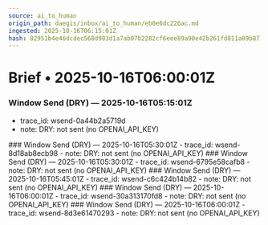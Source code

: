 ```yaml
---
source: ai_to_human
origin_path: daegis/inbox/ai_to_human/eb0e6dc226ac.md
ingested: 2025-10-16T06:15:01Z
hash: 82951b4e46dcdec568d903d1a7ab07b2282cf6eee89a90e42b261fd811a09b87
---
```

# Brief • 2025-10-16T06:00:01Z

### Window Send (DRY) — 2025-10-16T05:15:01Z
- trace_id: wsend-0a44b2a5719d
- note: DRY: not sent (no OPENAI_API_KEY)

<bundle snapshot omitted>
### Window Send (DRY) — 2025-10-16T05:30:01Z
- trace_id: wsend-8d18ab8ecb98
- note: DRY: not sent (no OPENAI_API_KEY)

<bundle snapshot omitted>
### Window Send (DRY) — 2025-10-16T05:30:01Z
- trace_id: wsend-6795e58cafb8
- note: DRY: not sent (no OPENAI_API_KEY)

<bundle snapshot omitted>
### Window Send (DRY) — 2025-10-16T05:45:01Z
- trace_id: wsend-c6c424b14b82
- note: DRY: not sent (no OPENAI_API_KEY)

<bundle snapshot omitted>
### Window Send (DRY) — 2025-10-16T06:00:01Z
- trace_id: wsend-30a313170fd8
- note: DRY: not sent (no OPENAI_API_KEY)

<bundle snapshot omitted>
### Window Send (DRY) — 2025-10-16T06:00:01Z
- trace_id: wsend-8d3e61470293
- note: DRY: not sent (no OPENAI_API_KEY)

<bundle snapshot omitted>

